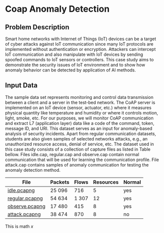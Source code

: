 # Coap Anomaly Detection

## Problem Description
Smart home networks with Internet of Things (IoT) devices can be a target of cyber attacks against IoT communication since many IoT protocols are implemented without authentication or encryption. Attackers can intercept IoT communication and also manipulate with IoT devices by sending spoofed commands to IoT sensors or controllers. This case study aims to demonstrate the security issues of IoT environment and to show how anomaly behavior can be detected by application of AI methods.

## Input Data

The sample data set represents monitoring and control data transmission between a client and a server in the test-bed network. The CoAP server is implemented on an IoT device (sensor, actuator, etc.) where it measures physical quantity like temperature and humidity or where it controls motion, light, smoke, etc. For our purposes, we will monitor CoAP communication and extract L7 (application layer) data like a code of the command, token, message ID, and URI. This dataset serves as an input for anomaly-based analysis of security incidents. Apart from regular communication datasets, students are also given samples of selected networks attacks, e.g., an unauthorized resource access, denial of service, etc. The dataset used in this case study consists of a collection of capture files as listed in Table bellow. Files idle.cap, regular.cap and observe.cap contain normal communication that will be used for learning the communication profile. File attack.cap contains samples of anomaly communication for testing the anomaly detection method.

| File | Packets | Flows | Resources | Normal |
|---|---|---|---|---|
| [idle.pcapng](./CoapProfiling/SampleData/idle.pcapng)       | 25 096   | 716     |  5     |   yes |
| [regular.pcapng](./CoapProfiling/SampleData/regular.pcapng)  | 54 634   | 1 307  | 12   |   yes  |
| [observe.pcapng](./CoapProfiling/SampleData/observe.pcapng) | 17 480   | 415    |  8     |   yes  |  
| [attack.pcapng](./CoapProfiling/SampleData/attack.pcapng)   | 38 474    | 870     |  8     |  no  | 

This is math $x$
